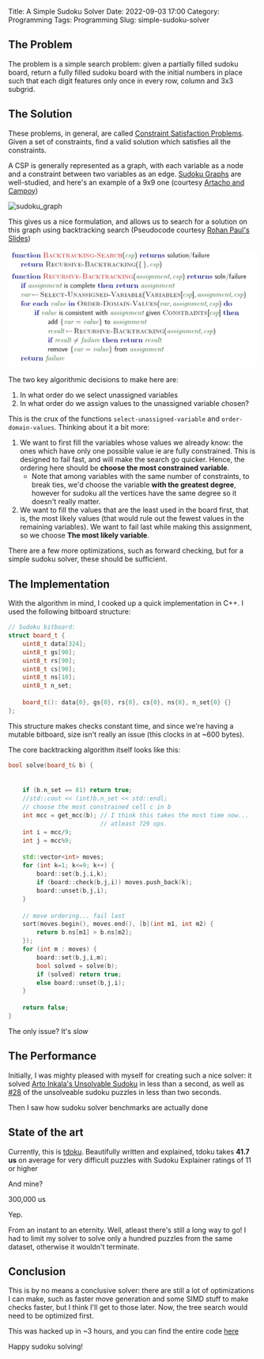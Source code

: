 Title: A Simple Sudoku Solver
Date: 2022-09-03 17:00
Category: Programming
Tags: Programming
Slug: simple-sudoku-solver

## The Problem

The problem is a simple search problem: given a partially filled sudoku board, return a fully filled sudoku board with the initial numbers in place such that each digit features only once in every row, column and 3x3 subgrid.

## The Solution

These problems, in general, are called [Constraint Satisfaction Problems](https://en.wikipedia.org/wiki/Constraint_satisfaction_problem). Given a set of constraints, find a valid solution which satisfies all the constraints.

A CSP is generally represented as a graph, with each variable as a node and a constraint between two variables as an edge. [Sudoku Graphs](https://en.wikipedia.org/wiki/Sudoku_graph) are well-studied, and here's an example of a 9x9 one (courtesy [Artacho and Campoy](https://www.researchgate.net/figure/b-Graph-coloring-of-Sudoku_fig9_311668725))

![sudoku_graph](https://www.researchgate.net/profile/Ruben-Campoy/publication/311668725/figure/fig9/AS:439849451823105@1481879689246/b-Graph-coloring-of-Sudoku.png)

This gives us a nice formulation, and allows us to search for a solution on this graph using backtracking search (Pseudocode courtesy [Rohan Paul's Slides](https://www.cse.iitd.ac.in/~rohanpaul/teaching/data/2022-COL333/L06-Constraint-Satisfaction.pdf))

![csp_bts](res/backtracking_search_pseudocode.png)

The two key algorithmic decisions to make here are:

1. In what order do we select unassigned variables
2. In what order do we assign values to the unassigned variable chosen?

This is the crux of the functions `select-unassigned-variable` and `order-domain-values`. Thinking about it a bit more:

1. We want to first fill the variables whose values we already know: the ones which have only one possible value ie are fully constrained. This is designed to fail fast, and will make the search go quicker. Hence, the ordering here should be **choose the most constrained variable**. 
    * Note that among variables with the same number of constraints, to break ties, we'd choose the variable **with the greatest degree**, however for sudoku all the vertices have the same degree so it doesn't really matter.
2. We want to fill the values that are the least used in the board first, that is, the most likely values (that would rule out the fewest values in the remaining variables). We want to fail last while making this assignment, so we choose **The most likely variable**.

There are a few more optimizations, such as forward checking, but for a simple sudoku solver, these should be sufficient.

## The Implementation

With the algorithm in mind, I cooked up a quick implementation in C++. I used the following bitboard structure:
```cpp
// Sudoku bitboard:
struct board_t {
    uint8_t data[324];
    uint8_t gs[90];
    uint8_t rs[90];
    uint8_t cs[90];
    uint8_t ns[10];
    uint8_t n_set;

    board_t(): data{0}, gs{0}, rs{0}, cs{0}, ns{0}, n_set{0} {}
};
```

This structure makes checks constant time, and since we're having a mutable bitboard, size isn't really an issue (this clocks in at \~600 bytes). 

The core backtracking algorithm itself looks like this:

```cpp
bool solve(board_t& b) {


    if (b.n_set == 81) return true;
    //std::cout << (int)b.n_set << std::endl;
    // choose the most constrained cell c in b
    int mcc = get_mcc(b); // I think this takes the most time now...
                          // atleast 729 ops.
    int i = mcc/9;
    int j = mcc%9;

    std::vector<int> moves;
    for (int k=1; k<=9; k++) {
        board::set(b,j,i,k);
        if (board::check(b,j,i)) moves.push_back(k);
        board::unset(b,j,i);        
    }

    // move ordering... fail last
    sort(moves.begin(), moves.end(), [b](int m1, int m2) {
        return b.ns[m1] > b.ns[m2];
    });
    for (int m : moves) {
        board::set(b,j,i,m);
        bool solved = solve(b);
        if (solved) return true;
        else board::unset(b,j,i);
    }

    return false;
}
```

The only issue? It's _slow_

## The Performance

Initially, I was mighty pleased with myself for creating such a nice solver: it solved [Arto Inkala's Unsolvable Sudoku](https://www.sudokuwiki.org/sudoku.htm?bd=800000000003600000070090200050007000000045700000100030001000068008500010090000400) in less than a second, as well as [#28](https://www.sudokuwiki.org/Weekly_Sudoku.asp?puz=28) of the unsolveable sudoku puzzles in less than two seconds. 

Then I saw how sudoku solver benchmarks are actually done

## State of the art

Currently, this is [tdoku](https://t-dillon.github.io/tdoku/). Beautifully written and explained, tdoku takes **41.7 us** on average for very difficult puzzles with Sudoku Explainer ratings of 11 or higher

And mine?

300,000 us

Yep.

From an instant to an eternity. Well, atleast there's still a long way to go! I had to limit my solver to solve only a hundred puzzles from the same dataset, otherwise it wouldn't terminate. 

## Conclusion

This is by no means a conclusive solver: there are still a lot of optimizations I can make, such as faster move generation and some SIMD stuff to make checks faster, but I think I'll get to those later. Now, the tree search would need to be optimized first. 

This was hacked up in \~3 hours, and you can find the entire code [here](https://gist.github.com/Aniruddha-Deb/45055de874701009525de9d04e044382)

Happy sudoku solving!